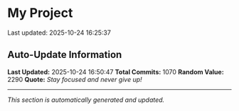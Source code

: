 # My Project


Last updated: 2025-10-24 16:25:37





















































































































































































































































































































































































































































































































































































































































































































































































































































































































































































































































































































































































































































































































































































































































































































## Auto-Update Information

**Last Updated:** 2025-10-24 16:50:47
**Total Commits:** 1070
**Random Value:** 2290
**Quote:** _Stay focused and never give up!_

---
_This section is automatically generated and updated._